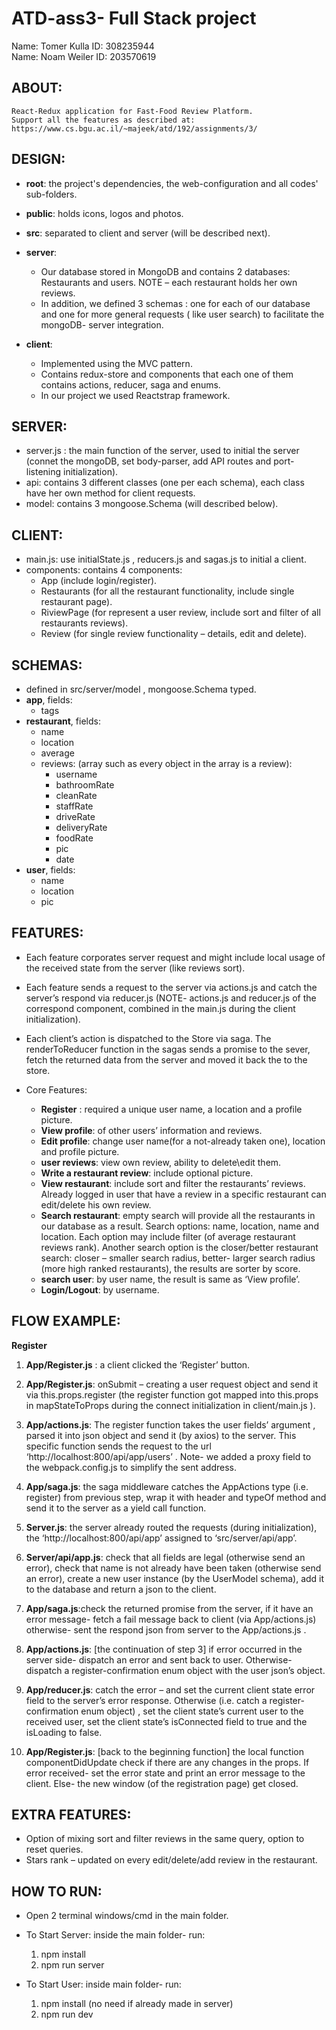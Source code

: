 
# ATD-ass3- Full Stack project
Name: Tomer Kulla
ID: 308235944 <br/>
Name: Noam Weiler
ID: 203570619 <br/>

## ABOUT:

	React-Redux application for Fast-Food Review Platform.
	Support all the features as described at: 
	https://www.cs.bgu.ac.il/~majeek/atd/192/assignments/3/


## DESIGN:

* **root**: the project's dependencies, the web-configuration and all codes' sub-folders.
* **public**: holds icons, logos and photos.
* **src**: separated to client and server (will be described next).
* **server**:
	- Our database stored in MongoDB and contains 2 databases:
		Restaurants and users. 
		NOTE – each restaurant holds her own reviews.
	- In addition, we defined 3 schemas : one for each of our database and one for more general requests ( like user search)  		to facilitate the mongoDB- server integration.

* **client**:	
	- Implemented using the MVC pattern.
	- Contains redux-store and components that each one of them contains actions, reducer, saga and enums.
	- In our project we used Reactstrap framework.

		
## SERVER:
- server.js :	the main function of the server, used to initial the server (connet the mongoDB, set body-parser, 
						add API routes and port-listening initialization).
- api:			contains 3 different classes (one per each schema), each class have her own method for client requests.
- model:			contains 3 mongoose.Schema (will described below).
		
## CLIENT:
* main.js:	use initialState.js , reducers.js and sagas.js to initial a client.
* components: contains 4 components: 
	- App (include login/register).
	- Restaurants (for all the restaurant functionality, include single restaurant page).
	- RiviewPage (for represent a user review, include sort and filter of all restaurants reviews).
	- Review (for single review functionality – details, edit and delete).


## SCHEMAS: 
* defined in src/server/model , mongoose.Schema typed. <br>
* **app**, fields:
	- tags
* **restaurant**, fields:
	- name
	- location
	- average
	- reviews: (array such as every object in the array is a review):
		- username
		- bathroomRate
		- cleanRate
		- staffRate
		- driveRate
		- deliveryRate
		- foodRate
		- pic
		- date
* **user**, fields:
	- name
	- location
	- pic

## FEATURES:
* Each feature corporates server request and might include local usage of the received state from the server (like reviews sort).
* Each feature sends a request to the server via actions.js and catch the server’s respond via reducer.js (NOTE- actions.js and reducer.js of the correspond component, combined in the main.js during the client initialization).
* Each client’s action is dispatched to the Store via saga. The renderToReducer function in the sagas sends a promise to the sever, fetch the returned data from the server and moved it back the to the store.

* Core Features:
	- **Register** : required a unique user name, a location and a profile picture.
	- **View profile**: of other users’ information and reviews.
	- **Edit profile**: change user name(for a not-already taken one), location and profile picture.
	- **user reviews**: view own review, ability to delete\edit them.
	- **Write a restaurant review**: include optional picture.
	- **View restaurant**: include sort and filter the restaurants’ reviews. Already logged in user that  have a review in a specific restaurant can edit/delete his own review.
	- **Search restaurant**: empty search will provide all the restaurants in our database as a result. Search options: name, location, name and location. Each option may include filter (of average restaurant reviews rank). Another search option is the closer/better restaurant search: closer – smaller search radius, better- larger search radius (more high ranked restaurants), the results are sorter by score. 
	- **search user**: by user name, the result is same as ‘View profile’.
	- **Login/Logout**: by username.


## FLOW EXAMPLE:

**Register**
1)	**App/Register.js** : a client clicked the ‘Register’ button.

2)	**App/Register.js**: onSubmit – creating a user request object and send it via this.props.register (the register function got mapped into this.props in mapStateToProps during the connect initialization in client/main.js ).

3)	**App/actions.js**: The register function takes the user fields’ argument , parsed it into json object and send it (by axios) to the server. This specific function sends the request to the url ‘http://localhost:800/api/app/users’ . Note- we added a proxy field to the webpack.config.js to simplify the sent address.

4)	**App/saga.js**: the saga middleware catches the AppActions type (i.e. register) from previous step, wrap it with header and typeOf method and send it to the server as a yield call function. 

5)	**Server.js**: the server already routed the requests (during initialization), the ‘http://localhost:800/api/app’ assigned to ‘src/server/api/app’.

6)	**Server/api/app.js**: check that all fields are legal (otherwise send an error), check that name is not already have been taken (otherwise send an error), create a new user instance (by the UserModel schema), add it to the database and return a json to the client.

7)	**App/saga.js**:check the returned promise from the server, if it have an error message- fetch a fail message back to client (via App/actions.js) otherwise- sent the respond json from server to the App/actions.js .

8)	**App/actions.js**: [the continuation of step 3] if error occurred in the server side- dispatch an error and sent back to user. Otherwise- dispatch a register-confirmation enum object with the user json’s object.


9)	**App/reducer.js**: catch the error – and set the current client state error field to the server’s error response. Otherwise (i.e. catch a register-confirmation enum object) , set the client state’s current user to the received user, set the client state’s isConnected field to true and the isLoading to false.

10)	**App/Register.js**: [back to the beginning function] the local function componentDidUpdate check if there are any changes in the props. If error received- set the error state and print an error message to the client. Else- the new window (of the registration page) get closed.

## EXTRA FEATURES:
* Option of mixing sort and filter reviews in the same query, option to reset queries.
* Stars rank – updated on every edit/delete/add review in the restaurant.

	

## HOW TO RUN: 
* Open 2 terminal windows/cmd in the main folder.
* To Start Server:
	inside the main folder-
	run:
	1.	npm install
	2.	npm run server

* To Start User:
	inside main folder-
	run:
	1.	npm install (no need if already made in server)
	2.	npm run dev
